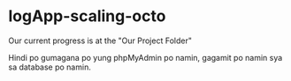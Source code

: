 # logApp-scaling-octo

Our current progress is at the "Our Project Folder"

Hindi po gumagana po yung phpMyAdmin po namin,
gagamit po namin sya sa database po namin.
